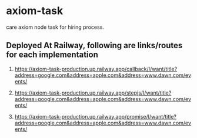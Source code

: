 # axiom-task
 care axiom node task for hiring process.
## Deployed At Railway, following are links/routes for each implementation

1.  https://axiom-task-production.up.railway.app/callback/I/want/title?address=google.com&address=apple.com&address=www.dawn.com/events/

2.  https://axiom-task-production.up.railway.app/stepjs/I/want/title?address=google.com&address=apple.com&address=www.dawn.com/events/

3.  https://axiom-task-production.up.railway.app/promise/I/want/title?address=google.com&address=apple.com&address=www.dawn.com/events/  
